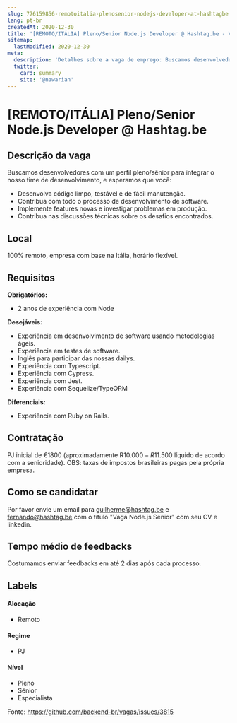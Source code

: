 ```yaml
---
slug: 776159856-remotoitalia-plenosenior-nodejs-developer-at-hashtagbe
lang: pt-br
createdAt: 2020-12-30
title: '[REMOTO/ITÁLIA] Pleno/Senior Node.js Developer @ Hashtag.be - Vaga de Emprego'
sitemap:
  lastModified: 2020-12-30
meta:
  description: 'Detalhes sobre a vaga de emprego: Buscamos desenvolvedores com um perfil pleno/sênior para integrar o nosso time de desenvolvimento, e esperamos que você: - Desenvolva código limpo, testável e de fácil manutenção. - Contribua com todo o processo de desenvolvimento de software. - Implemente features novas e investigar problemas em produção. - Contribua nas discussões técnicas sobre os desafios encontrados.'
  twitter:
    card: summary
    site: '@nawarian'
---
```


# [REMOTO/ITÁLIA] Pleno/Senior Node.js Developer @ Hashtag.be

## Descrição da vaga

Buscamos desenvolvedores com um perfil pleno/sênior para integrar o nosso time de desenvolvimento, e esperamos que você:

- Desenvolva código limpo, testável e de fácil manutenção.
- Contribua com todo o processo de desenvolvimento de software.
- Implemente features novas e investigar problemas em produção.
- Contribua nas discussões técnicas sobre os desafios encontrados.

## Local

100% remoto, empresa com base na Itália, horário flexível.

## Requisitos

**Obrigatórios:**
- 2 anos de experiência com Node

**Desejáveis:**
- Experiência em desenvolvimento de software usando metodologias ágeis.
- Experiência em testes de software.
- Inglês para participar das nossas dailys.
- Experiência com Typescript.
- Experiência com Cypress.
- Experiência com Jest.
- Experiência com Sequelize/TypeORM

**Diferenciais:**
- Experiência com Ruby on Rails.

## Contratação

PJ inicial de €1800 (aproximadamente R$10.000 - R$11.500 líquido de acordo com a senioridade).
OBS: taxas de impostos brasileiras pagas pela própria empresa.

## Como se candidatar

Por favor envie um email para guilherme@hashtag.be e fernando@hashtag.be com o título "Vaga Node.js Senior" com seu CV e linkedin.

## Tempo médio de feedbacks

Costumamos enviar feedbacks em até 2 dias após cada processo.

## Labels

#### Alocação
- Remoto

#### Regime
- PJ

#### Nível
- Pleno
- Sênior
- Especialista




Fonte: https://github.com/backend-br/vagas/issues/3815